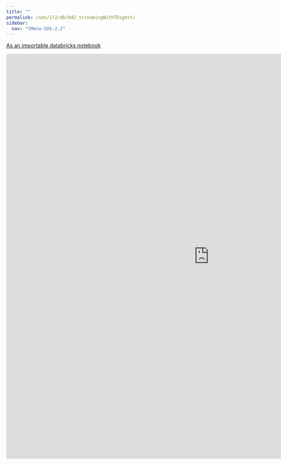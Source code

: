 ```yaml
---
title: ""
permalink: /sds/2/2/db/042_streamingWithTDigest/
sidebar:
  nav: "lMenu-SDS-2.2"
---
```


[As an importable databricks notebook](https://lamastex.github.io/scalable-data-science/sds/2/2/db/042_streamingWithTDigest.html)

<iframe src="https://lamastex.github.io/scalable-data-science/sds/2/2/db/042_streamingWithTDigest" width="1080" height="1080" frameborder="0"></iframe>

